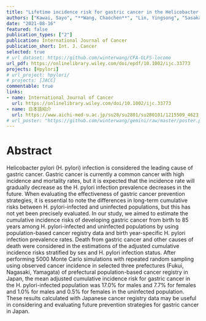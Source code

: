 ```yaml
---
title: "Lifetime incidence risk for gastric cancer in the Helicobacter pylori-infected and uninfected population in Japan: A Monte Carlo simulation study"
authors: ["Kawai, Sayo", "**Wang, Chaochen**", "Lin, Yingsong", "Sasakabe, Tae", "Okuda, Masumi", "Kikuchi, Shogo"]
date: "2021-08-16"
featured: false
publication_types: ["2"]
publication: International Journal of Cancer
publication_short: Int. J. Cancer
selected: true
# url_dataset: https://github.com/winterwang/CFA-GLFS-locomo
url_pdf: https://onlinelibrary.wiley.com/doi/epdf/10.1002/ijc.33773
projects: [Hpylori]
# url_project: hpylori/
# projects: [JACC]
commentable: true
links:
- name: International Journal of Cancer
  url: https://onlinelibrary.wiley.com/doi/10.1002/ijc.33773
- name: 日本語紹介
  url: https://www.aichi-med-u.ac.jp/su28/su2801/su280101/1215509_4623.html
# url_poster: "https://github.com/winterwang/gemini/raw/master/poster.pdf"
---
```



# Abstract

Helicobacter pylori (H. pylori) infection is considered the leading cause of gastric cancer. Gastric cancer is currently a common cancer with high incidence and mortality rates, but it is expected that the incidence rate will gradually decrease as the H. pylori infection prevalence decreases in the future. When evaluating the effectiveness of gastric cancer prevention strategies, it is essential to note the differences in long-term cumulative risks between H. pylori-infected and uninfected populations, but this has not yet been precisely evaluated. In our study, we aimed to estimate the cumulative incidence risks of developing gastric cancer from birth to 85 years among H. pylori-infected and uninfected populations by using population-based cancer registry data and birth year-specific H. pylori infection prevalence rates. Death from gastric cancer and other causes of death were considered in the estimations of the adjusted cumulative incidence risks stratified by sex and H. pylori infection status. After performing 5000 Monte Carlo simulations with repeated random sampling using observed cancer incidence in selected three prefectures (Fukui, Nagasaki, Yamagata) of prefectural population-based cancer registry in Japan, the mean adjusted cumulative incidence risk for gastric cancer in the H. pylori-infected population was 17.0% for males and 7.7% for females and 1.0% for males and 0.5% for females in the uninfected population. These results calculated with Japanese cancer registry data may be useful in considering and evaluating future prevention strategies for gastric cancer in Japan.